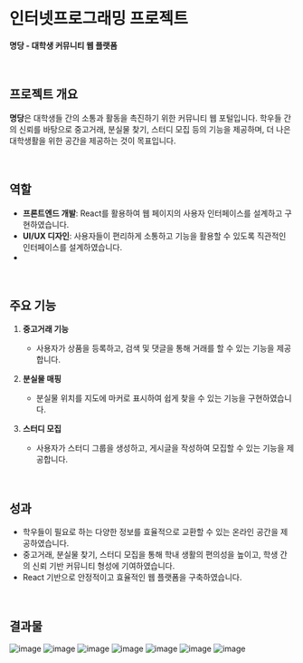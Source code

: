 # 인터넷프로그래밍 프로젝트
**명당 - 대학생 커뮤니티 웹 플랫폼**

<br/>

## 프로젝트 개요

**명당**은 대학생들 간의 소통과 활동을 촉진하기 위한 커뮤니티 웹 포털입니다. 학우들 간의 신뢰를 바탕으로 중고거래, 분실물 찾기, 스터디 모집 등의 기능을 제공하며, 더 나은 대학생활을 위한 공간을 제공하는 것이 목표입니다.

<br/>

## 역할

- **프론트엔드 개발**: React를 활용하여 웹 페이지의 사용자 인터페이스를 설계하고 구현하였습니다.
- **UI/UX 디자인**: 사용자들이 편리하게 소통하고 기능을 활용할 수 있도록 직관적인 인터페이스를 설계하였습니다.
- 
<br/>

## 주요 기능

1. **중고거래 기능**
   - 사용자가 상품을 등록하고, 검색 및 댓글을 통해 거래를 할 수 있는 기능을 제공합니다.

2. **분실물 매핑**
   - 분실물 위치를 지도에 마커로 표시하여 쉽게 찾을 수 있는 기능을 구현하였습니다.

3. **스터디 모집**
   - 사용자가 스터디 그룹을 생성하고, 게시글을 작성하여 모집할 수 있는 기능을 제공합니다.

<br/>

## 성과

- 학우들이 필요로 하는 다양한 정보를 효율적으로 교환할 수 있는 온라인 공간을 제공하였습니다.
- 중고거래, 분실물 찾기, 스터디 모집을 통해 학내 생활의 편의성을 높이고, 학생 간의 신뢰 기반 커뮤니티 형성에 기여하였습니다.
- React 기반으로 안정적이고 효율적인 웹 플랫폼을 구축하였습니다.

<br/>

## 결과물
![image](https://github.com/user-attachments/assets/cbc02add-137b-4787-b499-ac9222abd54f)
![image](https://github.com/user-attachments/assets/8421b964-073d-42af-aa10-347d2e173439)
![image](https://github.com/user-attachments/assets/c8e1ba9c-78b4-40b6-bba2-a225fa812d1b)
![image](https://github.com/user-attachments/assets/c05ef2e0-1782-4b02-9b0f-353d70d04c1c)
![image](https://github.com/user-attachments/assets/044623d4-608e-4646-a718-0cfc8c845034)
![image](https://github.com/user-attachments/assets/9b221d37-4a53-4616-bc78-00e318ae8156)
![image](https://github.com/user-attachments/assets/075c57d4-51c1-4a2d-b79e-18ebd94a9e53)









